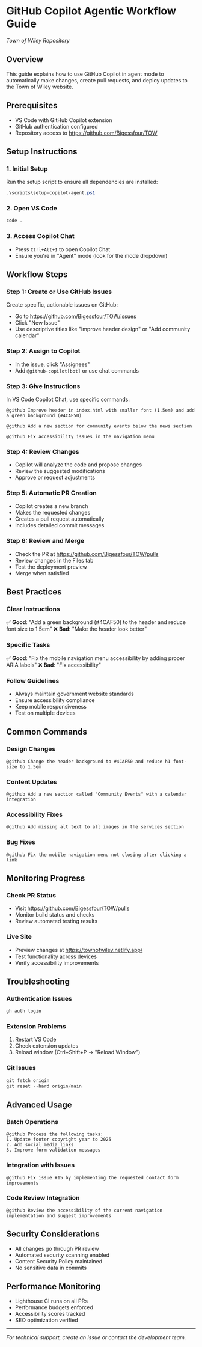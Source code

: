# GitHub Copilot Agentic Workflow Guide

_Town of Wiley Repository_

## Overview

This guide explains how to use GitHub Copilot in agent mode to automatically
make changes, create pull requests, and deploy updates to the Town of Wiley
website.

## Prerequisites

- VS Code with GitHub Copilot extension
- GitHub authentication configured
- Repository access to https://github.com/Bigessfour/TOW

## Setup Instructions

### 1. Initial Setup

Run the setup script to ensure all dependencies are installed:

```powershell
.\scripts\setup-copilot-agent.ps1
```

### 2. Open VS Code

```powershell
code .
```

### 3. Access Copilot Chat

- Press `Ctrl+Alt+I` to open Copilot Chat
- Ensure you're in "Agent" mode (look for the mode dropdown)

## Workflow Steps

### Step 1: Create or Use GitHub Issues

Create specific, actionable issues on GitHub:

- Go to https://github.com/Bigessfour/TOW/issues
- Click "New Issue"
- Use descriptive titles like "Improve header design" or "Add community
  calendar"

### Step 2: Assign to Copilot

- In the issue, click "Assignees"
- Add `@github-copilot[bot]` or use chat commands

### Step 3: Give Instructions

In VS Code Copilot Chat, use specific commands:

```
@github Improve header in index.html with smaller font (1.5em) and add a green background (#4CAF50)
```

```
@github Add a new section for community events below the news section
```

```
@github Fix accessibility issues in the navigation menu
```

### Step 4: Review Changes

- Copilot will analyze the code and propose changes
- Review the suggested modifications
- Approve or request adjustments

### Step 5: Automatic PR Creation

- Copilot creates a new branch
- Makes the requested changes
- Creates a pull request automatically
- Includes detailed commit messages

### Step 6: Review and Merge

- Check the PR at https://github.com/Bigessfour/TOW/pulls
- Review changes in the Files tab
- Test the deployment preview
- Merge when satisfied

## Best Practices

### Clear Instructions

✅ **Good**: "Add a green background (#4CAF50) to the header and reduce font
size to 1.5em" ❌ **Bad**: "Make the header look better"

### Specific Tasks

✅ **Good**: "Fix the mobile navigation menu accessibility by adding proper ARIA
labels" ❌ **Bad**: "Fix accessibility"

### Follow Guidelines

- Always maintain government website standards
- Ensure accessibility compliance
- Keep mobile responsiveness
- Test on multiple devices

## Common Commands

### Design Changes

```
@github Change the header background to #4CAF50 and reduce h1 font-size to 1.5em
```

### Content Updates

```
@github Add a new section called "Community Events" with a calendar integration
```

### Accessibility Fixes

```
@github Add missing alt text to all images in the services section
```

### Bug Fixes

```
@github Fix the mobile navigation menu not closing after clicking a link
```

## Monitoring Progress

### Check PR Status

- Visit https://github.com/Bigessfour/TOW/pulls
- Monitor build status and checks
- Review automated testing results

### Live Site

- Preview changes at https://townofwiley.netlify.app/
- Test functionality across devices
- Verify accessibility improvements

## Troubleshooting

### Authentication Issues

```powershell
gh auth login
```

### Extension Problems

1. Restart VS Code
2. Check extension updates
3. Reload window (Ctrl+Shift+P → "Reload Window")

### Git Issues

```powershell
git fetch origin
git reset --hard origin/main
```

## Advanced Usage

### Batch Operations

```
@github Process the following tasks:
1. Update footer copyright year to 2025
2. Add social media links
3. Improve form validation messages
```

### Integration with Issues

```
@github Fix issue #15 by implementing the requested contact form improvements
```

### Code Review Integration

```
@github Review the accessibility of the current navigation implementation and suggest improvements
```

## Security Considerations

- All changes go through PR review
- Automated security scanning enabled
- Content Security Policy maintained
- No sensitive data in commits

## Performance Monitoring

- Lighthouse CI runs on all PRs
- Performance budgets enforced
- Accessibility scores tracked
- SEO optimization verified

---

_For technical support, create an issue or contact the development team._
